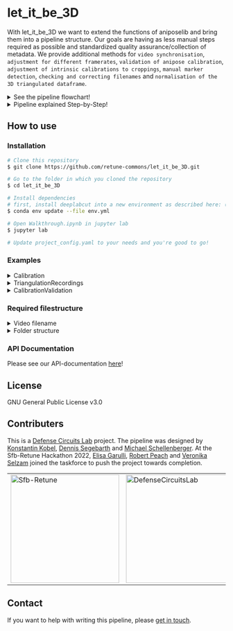 # let_it_be_3D

With let_it_be_3D we want to extend the functions of aniposelib and bring them into a pipeline structure.
Our goals are having as less manual steps required as possible and standardized quality assurance/collection of metadata.
We provide additional methods for `video synchronisation`, `adjustment for different framerates`, `validation of anipose calibration`, `adjustment of intrinsic calibrations to croppings`, `manual marker detection`, `checking and correcting filenames` and `normalisation of the 3D triangulated dataframe`.

<details>
<summary> See the pipeline flowchart! </summary>

```mermaid
flowchart TD;
    video_dir_R(Recording directory) ~~~ video_dir_C(Calibration directory);
    id1(Recording object) ~~~ id2(Calibration object) ~~~ id3(Calibration validation objects);
    subgraph Processing recording videos:
    video_dir_R --> |Get video metadata \nfrom filename and recording config| id1;
    id1-->|Temporal synchronisation| id4>DeepLabCut analysis and downsampling];
    end
    subgraph Processing calibration videos
    video_dir_C --> |Get video metadata \nfrom filename and recording config| id2 & id3;
    id2-->|Temporal synchronisation| id5>Video downsampling];
    id3-->id6>Marker detection];
    end
    id5-->id7{Anipose calibration};
    subgraph Calibration validation
    id7-->id8[/Good calibration reached?/];
    id6-->id8;
    end
    subgraph Triangulation
    id8-->|No|id7;
    id8-->|Yes|id9>Triangulation];
    id4-->id9-->id10>Normalization];
    id10-->id11[(Database)];
    end
```

</details>

<details>
<summary> Pipeline explained Step-by-Step! </summary>


### 1) Load videos and metadata
- read video metadata from filename and recording config file
- intrinsic calibrations
    - use anipose intrinsic calibration
    - run or load intrinsic calibration based on uncropped checkerboard videos
    adjust intrinsic calibration for video cropping
      <details>
      <summary>Example </summary>
        <p align="left">
        <img src="https://user-images.githubusercontent.com/104254966/236782423-28c15c1e-5d33-45ae-aab3-5fb592b19b79.png" width="350">
        </p>

        
      </details>
### 2) Video processing
- synchronize videos temporally based on a blinking signal 
    <details>
    <summary>Example </summary>
        <p align="left">
        <img src="https://user-images.githubusercontent.com/104254966/234807715-fede2f67-e6b0-4eef-81aa-13c16a5ffb79.png" width="350">
        </p>
    </details>
- run marker detection on videos manually or using [DeepLabCut](https://github.com/DeepLabCut/DeepLabCut) networks 
  <details>
  <summary>Example </summary>
      <p align="left">
      <img src="https://user-images.githubusercontent.com/104254966/234822304-f19d62d3-9fed-410a-8267-abd8fd43d24a.png" width="350">
      <img src="https://images.squarespace-cdn.com/content/v1/57f6d51c9f74566f55ecf271/1628250004229-KVYD7JJVHYEFDJ32L9VJ/DLClogo2021.jpg?format=1000w" width="30%">
      </p>
  </details>
- write videos and marker detection files to the same framerate

### 3) Calibration
- run extrinsic [Anipose](https://github.com/lambdaloop/aniposelib) camera calibration 
- validate calibration based on known distances and angles (ground truth) between calibration validation markers
  <details>
  <summary>Example </summary>
        This calibration validation shows the triangulated representation of a tracked rectangle, that has 90° angles at the corners.
        <p align="left">
        <img src="https://user-images.githubusercontent.com/104254966/234811649-5e22dc44-99d9-410f-9db3-191603151b4d.png" width="350">
        </p>
  </details>

### 4) Triangulation
- triangulate recordings
  <details>
  <summary>Example </summary>
    <p align="left">
    <img src="https://user-images.githubusercontent.com/104254966/234822258-5ad2815b-362e-4370-a257-4d925c14ab13.png" width="350">
    </p>
  </details>
  
- rotate dataframe, translate to origin, normalize to centimeter

  <details>
  <summary>Example </summary>
    The blue vectors were aligned to the yellow vectors succesfully.
        <p align="left">
        <img src="https://user-images.githubusercontent.com/104254966/234811752-b6c5b5af-ab71-4c10-8099-1dbd93d8c3f0.png" width="350" title="hover text">
        </p>
  </details>
    
- add metadata to database
</details>


## How to use
### Installation
```bash
# Clone this repository
$ git clone https://github.com/retune-commons/let_it_be_3D.git

# Go to the folder in which you cloned the repository
$ cd let_it_be_3D

# Install dependencies
# first, install deeplabcut into a new environment as described here: (https://deeplabcut.github.io/DeepLabCut/docs/installation.html)
$ conda env update --file env.yml 

# Open Walkthrough.ipynb in jupyter lab
$ jupyter lab

# Update project_config.yaml to your needs and you're good to go!
```


### Examples
<details>
<summary>Calibration</summary>

  ```ruby
  from pathlib import Path
  from core.triangulation_calibration_module import Calibration
  rec_config = Path("test_data/Server_structure/Calibrations/220922/recording_config_220922.yaml")
  calibration_object = Calibration(
    calibration_directory=rec_config.parent,
    recording_config_filepath=rec_config,
    project_config_filepath="test_data/project_config.yaml",
    output_directory=rec_config.parent,
  )
  calibration_object.run_synchronization()
  calibration_object.run_calibration(verbose=2)
  ```
  
</details>
<details>
<summary>TriangulationRecordings </summary>

  ```ruby
    from core.triangulation_calibration_module import TriangulationRecordings
    rec_config = "test_data/Server_structure/Calibrations/220922/recording_config_220922.yaml"
    directory = "test_data/Server_structure/VGlut2-flp/September2022/206_F2-63/220922_OTE/"
    triangulation_object = TriangulationRecordings(
      directory=directory,
      recording_config_filepath=rec_config,
      project_config_filepath="test_data/project_config.yaml",
      recreate_undistorted_plots = True,
      output_directory=directory
    )
    triangulation_object.run_synchronization()
    triangulation_object.exclude_markers(
      all_markers_to_exclude_config_path="test_data/markers_to_exclude_config.yaml",
      verbose=False,
    )
    triangulation_object.run_triangulation(
      calibration_toml_filepath="test_data/Server_structure/Calibrations/220922/220922_0_Bottom_Ground1_Ground2_Side1_Side2_Side3.toml"
    )
    normalised_path, normalisation_error = triangulation_object.normalize(
      normalization_config_path="test_data/normalization_config.yaml"
    )
  ```
  
</details>
<details>
<summary>CalibrationValidation </summary>

  ```ruby
    from core.triangulation_calibration_module import CalibrationValidation
    from pathlib import Path
    rec_config = Path("test_data/Server_structure/Calibrations/220922/recording_config_220922.yaml")
    calibration_validation_object = CalibrationValidation(
      project_config_filepath="test_data/project_config.yaml",
      directory=rec_config.parent, recording_config_filepath=rec_config,
      recreate_undistorted_plots = True, output_directory=rec_config.parent
    )
    calibration_validation_object.add_ground_truth_config("test_data/ground_truth_config.yaml")
    calibration_validation_object.get_marker_predictions()
    calibration_validation_object.run_triangulation(
      calibration_toml_filepath="test_data/Server_structure/Calibrations/220922/220922_0_Bottom_Ground1_Ground2_Side1_Side2_Side3.toml",
      triangulate_full_recording = True
    )
    mean_dist_err_percentage, mean_angle_err, reprojerr_nonan_mean = calibration_validation_object.evaluate_triangulation_of_calibration_validation_markers()
  ```
  
</details>

### Required filestructure
<details>
<summary>Video filename </summary>

  - calibration:
    - has to be a `video` [".AVI", ".avi", ".mov", ".mp4"]
    - including recording_date (YYMMDD), calibration_tag (as defined
    in project_config) and cam_id (element of valid_cam_ids in
    project_config)
    - recording_date and calibration_tag have to be separated by an
    underscore ("_")
    - f"{recording_date}_{calibration_tag}_{cam_id}" =
    Example: "220922_charuco_Front.mp4"
  - calibration_validation:
    - has to be a `video` or `image` [".bmp", ".tiff", ".png", ".jpg",
    ".AVI", ".avi", ".mp4"]
    - including recording_date (YYMMDD), calibration_validation_tag
    (as defined in project_config) and cam_id (element of valid_cam_ids
    in project_config)
    - recording_date and calibration_validation_tag have to be separated
    by an underscore ("_")
    - calibration_validation_tag mustn't be "calvin"
    - f"{recording_date}_{calibration_validation_tag}" =
    Example: "220922_position_Top.jpg"
  - recording:
    - has to be a `video` [".AVI", ".avi", ".mov", ".mp4"]
    - including recording_date (YYMMDD),
    cam_id (element of valid_cam_ids in project_config),
    mouse_line (element of animal_lines in project_config),
    animal_id (beginning with F, split by "-" and followed by a number)
    and paradigm (element of paradigms in project_config)
    - recording_date, cam_id, mouse_line, animal_id and paradigm have to be separated by an underscore ("_")
    - f"{recording_date}_{cam_id}_{mouse_line}_{animal_id}_{paradigm}.mp4" =
    Example: "220922_Side_206_F2-12_OTT.mp4"
    
</details>

<details>
<summary>Folder structure </summary>

  - A folder, in which a recordings is stored should match the followed structure to be 
    detected automatically:
    - has to start with the recording_date (YYMMDD)
    - has to end with any of the paradigms (as defined in project_config)
    - recording date and paradigm have to be separated by an underscore ("_")
    - f"{recording_date}_{paradigm}" = 
    Example: "230427_OF"
    
</details>

### API Documentation
Please see our API-documentation [here](https://let-it-be-3d.readthedocs.io/en/latest/)!

## License
GNU General Public License v3.0

## Contributers
This is a [Defense Circuits Lab](https://www.defense-circuits-lab.com/) project. The pipeline was designed by [Konstantin Kobel](https://github.com/KonKob), [Dennis Segebarth](https://github.com/DSegebarth) and [Michael Schellenberger](https://github.com/MSchellenberger).
At the Sfb-Retune Hackathon 2022, [Elisa Garulli](https://github.com/ELGarulli), [Robert Peach](https://github.com/peach-lucien) and [Veronika Selzam](https://github.com/vselzam)
joined the taskforce to push the project towards completion. 

<table>
<tr>
<td>
    <a href="https://sfb-retune.de/"> 
        <img src="https://sfb-retune.de/images/logo-retune.svg" alt="Sfb-Retune" style="width: 250px;"/>
    </a>
</td> 
<td>
    <a href="https://www.defense-circuits-lab.com/"> 
        <img src="https://static.wixstatic.com/media/547baf_87ffe507a5004e29925dbeb65fe110bb~mv2.png/v1/fill/w_406,h_246,al_c,q_85,usm_0.66_1.00_0.01,enc_auto/LabLogo3black.png" alt="DefenseCircuitsLab" style="width: 250px;"/>
    </a>
</td>
</tr>
</table>

## Contact
If you want to help with writing this pipeline, please <a href = "mailto: schellenb_m1@ukw.de">get in touch</a>.
